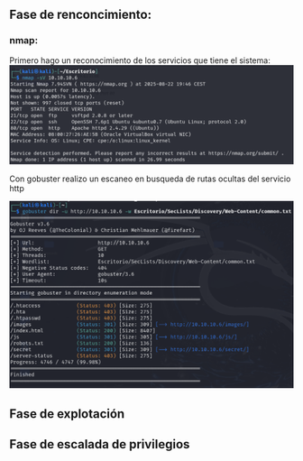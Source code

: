 
## Fase de renconcimiento:

### nmap:

Primero hago un reconocimiento de los servicios que tiene el sistema:
![](Imagenes/imagen1.png)

Con gobuster realizo un escaneo en busqueda de rutas ocultas del servicio http

![](Imagenes/Pasted%20image%2020250822202009.png)

## Fase de explotación


## Fase de escalada de privilegios
